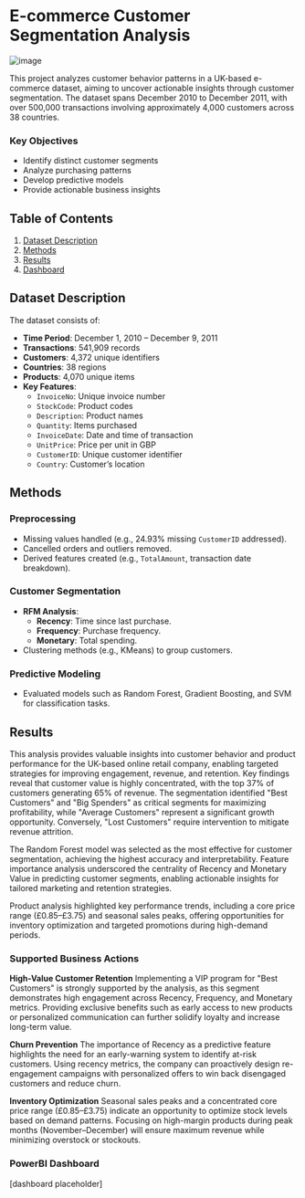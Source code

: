 # E-commerce Customer Segmentation Analysis

![image](https://github.com/user-attachments/assets/14017333-c7d6-4ce8-b227-56d56a401657)

This project analyzes customer behavior patterns in a UK-based e-commerce dataset, aiming to uncover actionable insights through customer segmentation. The dataset spans December 2010 to December 2011, with over 500,000 transactions involving approximately 4,000 customers across 38 countries.

### **Key Objectives**
- Identify distinct customer segments
- Analyze purchasing patterns
- Develop predictive models
- Provide actionable business insights

## **Table of Contents**
1. [Dataset Description](#dataset-description)
2. [Methods](#methods)
3. [Results](#results)
4. [Dashboard](#powerbi-dashboard)

## **Dataset Description**
The dataset consists of:
- **Time Period**: December 1, 2010 – December 9, 2011
- **Transactions**: 541,909 records
- **Customers**: 4,372 unique identifiers
- **Countries**: 38 regions
- **Products**: 4,070 unique items
- **Key Features**:
  - `InvoiceNo`: Unique invoice number
  - `StockCode`: Product codes
  - `Description`: Product names
  - `Quantity`: Items purchased
  - `InvoiceDate`: Date and time of transaction
  - `UnitPrice`: Price per unit in GBP
  - `CustomerID`: Unique customer identifier
  - `Country`: Customer’s location

## **Methods**
### **Preprocessing**
- Missing values handled (e.g., 24.93% missing `CustomerID` addressed).
- Cancelled orders and outliers removed.
- Derived features created (e.g., `TotalAmount`, transaction date breakdown).

### **Customer Segmentation**
- **RFM Analysis**:
  - **Recency**: Time since last purchase.
  - **Frequency**: Purchase frequency.
  - **Monetary**: Total spending.
- Clustering methods (e.g., KMeans) to group customers.

### **Predictive Modeling**
- Evaluated models such as Random Forest, Gradient Boosting, and SVM for classification tasks.

## **Results**
This analysis provides valuable insights into customer behavior and product performance for the UK-based online retail company, enabling targeted strategies for improving engagement, revenue, and retention. Key findings reveal that customer value is highly concentrated, with the top 37% of customers generating 65% of revenue. The segmentation identified "Best Customers" and "Big Spenders" as critical segments for maximizing profitability, while "Average Customers" represent a significant growth opportunity. Conversely, "Lost Customers" require intervention to mitigate revenue attrition.

The Random Forest model was selected as the most effective for customer segmentation, achieving the highest accuracy and interpretability. Feature importance analysis underscored the centrality of Recency and Monetary Value in predicting customer segments, enabling actionable insights for tailored marketing and retention strategies.

Product analysis highlighted key performance trends, including a core price range (£0.85–£3.75) and seasonal sales peaks, offering opportunities for inventory optimization and targeted promotions during high-demand periods.

### **Supported Business Actions**
**High-Value Customer Retention** Implementing a VIP program for "Best Customers" is strongly supported by the analysis, as this segment demonstrates high engagement across Recency, Frequency, and Monetary metrics. Providing exclusive benefits such as early access to new products or personalized communication can further solidify loyalty and increase long-term value.

**Churn Prevention** The importance of Recency as a predictive feature highlights the need for an early-warning system to identify at-risk customers. Using recency metrics, the company can proactively design re-engagement campaigns with personalized offers to win back disengaged customers and reduce churn.

**Inventory Optimization** Seasonal sales peaks and a concentrated core price range (£0.85–£3.75) indicate an opportunity to optimize stock levels based on demand patterns. Focusing on high-margin products during peak months (November–December) will ensure maximum revenue while minimizing overstock or stockouts.

### **PowerBI Dashboard**
[dashboard placeholder]
